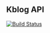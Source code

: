 Kblog API
---
[![Build Status](https://travis-ci.org/kunyan/kblog-api.svg?branch=master)](https://travis-ci.org/kunyan/kblog-api)
